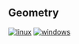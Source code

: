 ## Geometry

[![linux](https://github.com/timow-gh/Geometry/actions/workflows/linux.yml/badge.svg?branch=main)](https://github.com/timow-gh/Geometry/actions/workflows/linux.yml)
[![windows](https://github.com/timow-gh/Geometry/actions/workflows/windows.yml/badge.svg?branch=main)](https://github.com/timow-gh/Geometry/actions/workflows/windows.yml)
